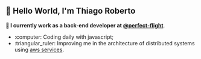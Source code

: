 ## :wave: Hello World, I'm Thiago Roberto
**:office: I currently work as a back-end developer at [@perfect-flight](https://github.com/perfect-flight)**.

<ul>
  <li>:computer: Coding daily with javascript;</li>
  <li>:triangular_ruler: Improving me in the architecture of distributed systems using <a href="https://github.com/aws">aws services</a>.</li>
</ul>
